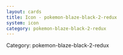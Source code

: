 ```yaml
---
layout: cards
title: Icon - pokemon-blaze-black-2-redux
system: icon
category: pokemon-blaze-black-2-redux
---
```

<div class="alert alert-secondary mb-4"><span class="i18n innerHTML-category">Category: </span><span class="i18n innerHTML-cat-pokemon-blaze-black-2-redux">pokemon-blaze-black-2-redux</span></div>
